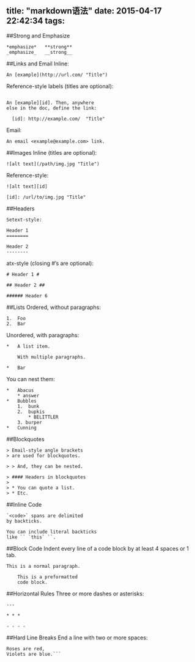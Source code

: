 title: "markdown语法"
date: 2015-04-17 22:42:34
tags:
---
##Strong and Emphasize
```
*emphasize*   **strong**
_emphasize_   __strong__
```
<!--more-->
##Links and Email
Inline:
```
An [example](http://url.com/ "Title")
```
Reference-style labels (titles are optional):
```

An [example][id]. Then, anywhere
else in the doc, define the link:

  [id]: http://example.com/  "Title"
```
Email:
```
An email <example@example.com> link.
```

##Images
Inline (titles are optional):
```
![alt text](/path/img.jpg "Title")
```
Reference-style:
```
![alt text][id]

[id]: /url/to/img.jpg "Title"
```
##Headers
```
Setext-style:

Header 1
========

Header 2
--------
```
atx-style (closing #’s are optional):
```
# Header 1 #

## Header 2 ##

###### Header 6
```
##Lists
Ordered, without paragraphs:
```
1.  Foo
2.  Bar
```
Unordered, with paragraphs:
```
*   A list item.

    With multiple paragraphs.

*   Bar
```
You can nest them:
```
*   Abacus
    * answer
*   Bubbles
    1.  bunk
    2.  bupkis
        * BELITTLER
    3. burper
*   Cunning
```
##Blockquotes
```
> Email-style angle brackets
> are used for blockquotes.

> > And, they can be nested.

> #### Headers in blockquotes
> 
> * You can quote a list.
> * Etc.
```
##Inline Code
```
`<code>` spans are delimited
by backticks.

You can include literal backticks
like `` `this` ``.
```
##Block Code
Indent every line of a code block by at least 4 spaces or 1 tab.
```
This is a normal paragraph.

    This is a preformatted
    code block.
```
##Horizontal Rules
Three or more dashes or asterisks:
```
---

* * *

- - - -
```
##Hard Line Breaks
End a line with two or more spaces:
```
Roses are red,   
Violets are blue.```
